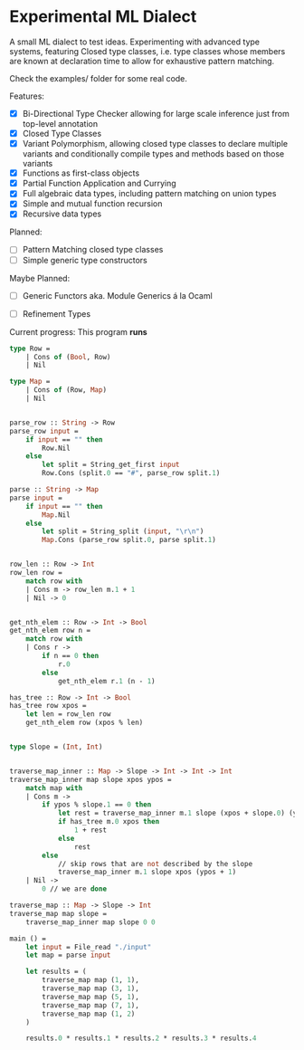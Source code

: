 # Experimental ML Dialect

A small ML dialect to test ideas. Experimenting with advanced type systems, featuring Closed type classes, i.e. type classes whose members are known at declaration time to allow for exhaustive pattern matching.

Check the examples/ folder for some real code.

Features:
- [x] Bi-Directional Type Checker allowing for large scale inference just from top-level annotation
- [x] Closed Type Classes
- [x] Variant Polymorphism, allowing closed type classes to declare multiple variants and conditionally compile types and methods based on those variants
- [x] Functions as first-class objects
- [x] Partial Function Application and Currying
- [x] Full algebraic data types, including pattern matching on union types
- [x] Simple and mutual function recursion
- [x] Recursive data types

Planned:

- [ ] Pattern Matching closed type classes
- [ ] Simple generic type constructors

Maybe Planned:

- [ ] Generic Functors aka. Module Generics á la Ocaml
- [ ] Refinement Types




Current progress: This program **runs**

```ml
type Row =
	| Cons of (Bool, Row)
	| Nil

type Map =
	| Cons of (Row, Map)
	| Nil


parse_row :: String -> Row
parse_row input =
	if input == "" then
		Row.Nil
	else
		let split = String_get_first input
		Row.Cons (split.0 == "#", parse_row split.1)

parse :: String -> Map
parse input =
	if input == "" then
		Map.Nil
	else
		let split = String_split (input, "\r\n")
		Map.Cons (parse_row split.0, parse split.1)


row_len :: Row -> Int
row_len row =
	match row with
	| Cons m -> row_len m.1 + 1
	| Nil -> 0


get_nth_elem :: Row -> Int -> Bool
get_nth_elem row n =
	match row with
	| Cons r ->
		if n == 0 then
			r.0
		else
			get_nth_elem r.1 (n - 1)

has_tree :: Row -> Int -> Bool
has_tree row xpos =
	let len = row_len row
	get_nth_elem row (xpos % len)


type Slope = (Int, Int)


traverse_map_inner :: Map -> Slope -> Int -> Int -> Int
traverse_map_inner map slope xpos ypos =
	match map with
	| Cons m ->
		if ypos % slope.1 == 0 then
			let rest = traverse_map_inner m.1 slope (xpos + slope.0) (ypos + 1)
			if has_tree m.0 xpos then
				1 + rest
			else
				rest
		else
			// skip rows that are not described by the slope
			traverse_map_inner m.1 slope xpos (ypos + 1)
	| Nil ->
		0 // we are done

traverse_map :: Map -> Slope -> Int
traverse_map map slope =
	traverse_map_inner map slope 0 0

main () =
	let input = File_read "./input"
	let map = parse input

	let results = (
		traverse_map map (1, 1),
		traverse_map map (3, 1),
		traverse_map map (5, 1),
		traverse_map map (7, 1),
		traverse_map map (1, 2)
	)

	results.0 * results.1 * results.2 * results.3 * results.4

```

